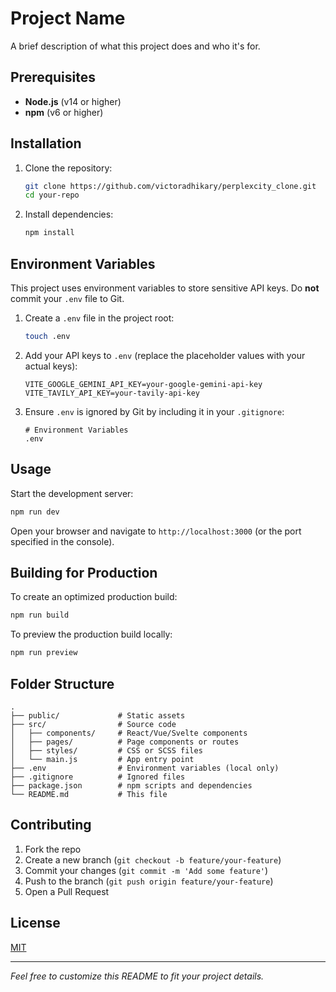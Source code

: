 # Project Name

A brief description of what this project does and who it's for.

## Prerequisites

- **Node.js** (v14 or higher)
- **npm** (v6 or higher)

## Installation

1. Clone the repository:
   ```bash
   git clone https://github.com/victoradhikary/perplexcity_clone.git
   cd your-repo
   ```

2. Install dependencies:
   ```bash
   npm install
   ```

## Environment Variables

This project uses environment variables to store sensitive API keys. Do **not** commit your `.env` file to Git.

1. Create a `.env` file in the project root:
   ```bash
   touch .env
   ```

2. Add your API keys to `.env` (replace the placeholder values with your actual keys):
   ```dotenv
   VITE_GOOGLE_GEMINI_API_KEY=your-google-gemini-api-key
   VITE_TAVILY_API_KEY=your-tavily-api-key
   ```

3. Ensure `.env` is ignored by Git by including it in your `.gitignore`:
   ```gitignore
   # Environment Variables
   .env
   ```

## Usage

Start the development server:

```bash
npm run dev
```

Open your browser and navigate to `http://localhost:3000` (or the port specified in the console).

## Building for Production

To create an optimized production build:

```bash
npm run build
```

To preview the production build locally:

```bash
npm run preview
```

## Folder Structure

```text
.
├── public/             # Static assets
├── src/                # Source code
│   ├── components/     # React/Vue/Svelte components
│   ├── pages/          # Page components or routes
│   ├── styles/         # CSS or SCSS files
│   └── main.js         # App entry point
├── .env                # Environment variables (local only)
├── .gitignore          # Ignored files
├── package.json        # npm scripts and dependencies
└── README.md           # This file
```

## Contributing

1. Fork the repo
2. Create a new branch (`git checkout -b feature/your-feature`)
3. Commit your changes (`git commit -m 'Add some feature'`)
4. Push to the branch (`git push origin feature/your-feature`)
5. Open a Pull Request

## License

[MIT](LICENSE)

---

*Feel free to customize this README to fit your project details.*

